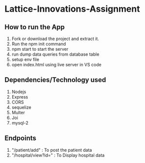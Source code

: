 # Lattice-Innovations-Assignment


## How to run the App
1. Fork or download the project and extract it.
2. Run the npm init command
3. npm start to start the server
4. run dump data queries from database table
5. setup env file
6. open index.html using live server in VS code

## Dependencies/Technology used
1. Nodejs
2. Express
3. CORS
4. sequelize
5. Multer
6. Joi
7. mysql-2


## Endpoints
1. "/patient/add" : To post the patient data
2. "/hospital/view?id=<id-number>" : To Display hospital data
